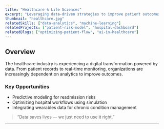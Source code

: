 ```yaml
---
title: "Healthcare & Life Sciences"
excerpt: "Leveraging data-driven strategies to improve patient outcomes and optimize operational efficiency."
thumbnail: "healthcare.jpg"
relatedSkills: ["data-analytics", "machine-learning"]
relatedProjects: ["patient-risk-model", "hospital-dashboard"]
relatedBlogs: ["optimizing-patient-flow", "ai-in-healthcare"]
---
```


## Overview

The healthcare industry is experiencing a digital transformation powered by data. From patient records to real-time monitoring, organizations are increasingly dependent on analytics to improve outcomes.

### Key Opportunities

- Predictive modeling for readmission risks
- Optimizing hospital workflows using simulation
- Integrating wearables data for chronic condition management

> “Data saves lives — we just need to use it right.”

---